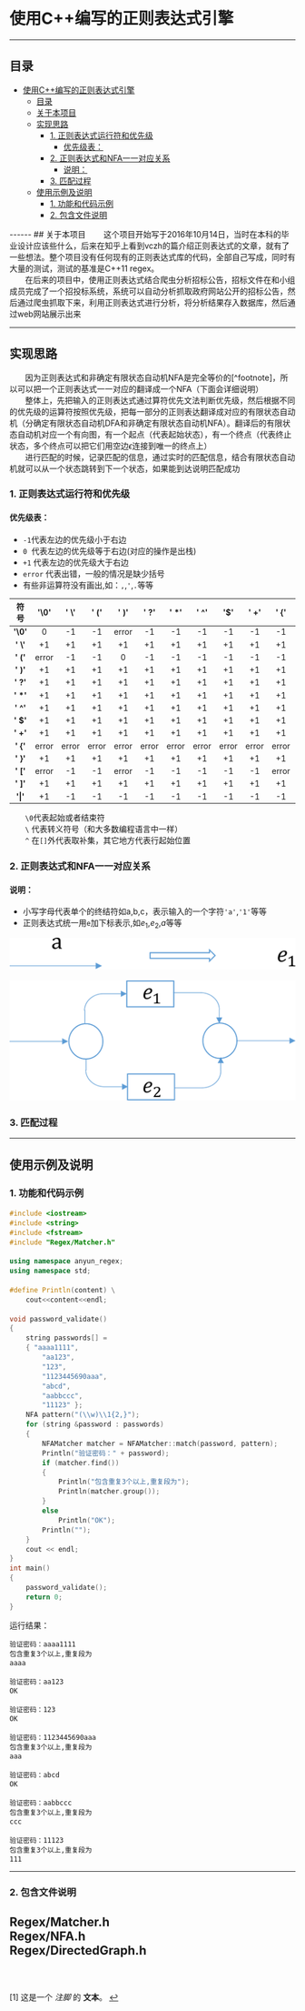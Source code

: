 <h1 data-anchor-id="nnm8" id="使用c编写的正则表达式引擎">使用C++编写的正则表达式引擎</h1><hr>
<h2 data-anchor-id="5kn5" id="目录">目录</h2>
<div class="toc">
<ul>
<li><a href="#使用c编写的正则表达式引擎">使用C++编写的正则表达式引擎</a><ul>
<li><a href="#目录">目录</a></li>
<li><a href="#关于本项目">关于本项目</a></li>
<li><a href="#实现思路">实现思路</a><ul>
<li><a href="#1-正则表达式运行符和优先级">1. 正则表达式运行符和优先级</a><ul>
<li><a href="#优先级表">优先级表：</a></li>
</ul>
</li>
<li><a href="#2-正则表达式和nfa一一对应关系">2. 正则表达式和NFA一一对应关系</a><ul>
<li><a href="#说明">说明：</a></li>
</ul>
</li>
<li><a href="#3-匹配过程">3. 匹配过程</a></li>
</ul>
</li>
<li><a href="#使用示例及说明">使用示例及说明</a><ul>
<li><a href="#1-功能和代码示例">1. 功能和代码示例</a></li>
<li><a href="#2-包含文件说明">2. 包含文件说明</a></li>
</ul>
</li>
</ul>
</li>
</ul>
</div>
------
## 关于本项目
&nbsp;&nbsp;&nbsp;&nbsp;&nbsp;&nbsp;&nbsp;这个项目开始写于2016年10月14日，当时在本科的毕业设计应该些什么，后来在知乎上看到vczh的篇介绍正则表达式的文章，就有了一些想法。整个项目没有任何现有的正则表达式库的代码，全部自己写成，同时有大量的测试，测试的基准是C++11 regex。<br>
&nbsp;&nbsp;&nbsp;&nbsp;&nbsp;&nbsp;&nbsp;在后来的项目中，使用正则表达式结合爬虫分析招标公告，招标文件在和小组成员完成了一个招投标系统，系统可以自动分析抓取政府网站公开的招标公告，然后通过爬虫抓取下来，利用正则表达式进行分析，将分析结果存入数据库，然后通过web网站展示出来<br>



------

## 实现思路
&nbsp;&nbsp;&nbsp;&nbsp;&nbsp;&nbsp;&nbsp;因为正则表达式和非确定有限状态自动机NFA是完全等价的[^footnote]，所以可以把一个正则表达式一一对应的翻译成一个NFA（下面会详细说明）<br>
&nbsp;&nbsp;&nbsp;&nbsp;&nbsp;&nbsp;&nbsp;整体上，先把输入的正则表达式通过算符优先文法判断优先级，然后根据不同的优先级的运算符按照优先级，把每一部分的正则表达翻译成对应的有限状态自动机（分确定有限状态自动机DFA和非确定有限状态自动机NFA）。翻译后的有限状态自动机对应一个有向图，有一个起点（代表起始状态），有一个终点（代表终止状态，多个终点可以把它们用空边$\epsilon$连接到唯一的终点上）<br>
&nbsp;&nbsp;&nbsp;&nbsp;&nbsp;&nbsp;&nbsp;进行匹配的时候，记录匹配的信息，通过实时的匹配信息，结合有限状态自动机就可以从一个状态跳转到下一个状态，如果能到达说明匹配成功<br>

### 1. 正则表达式运行符和优先级
#### 优先级表： ####
 -  `-1`代表左边的优先级小于右边
 -  `0` &nbsp;代表左边的优先级等于右边(对应的操作是出栈)
 -   `+1` 代表左边的优先级大于右边
 -   `error` 代表出错，一般的情况是缺少括号
 -   有些非运算符没有画出,如：`,`,`'`,`.`等等

<table data-anchor-id="abxb" class="table table-striped-white table-bordered">
<thead>
<tr>
 <th style="text-align:center;">符号</th>
 <th style="text-align:center;">'\0'</th>
 <th style="text-align:center;">' \'</th>
 <th style="text-align:center;">' ('</th>
 <th style="text-align:center;">' )'</th>
 <th style="text-align:center;">' ?'</th>
 <th style="text-align:center;">' *'</th>
 <th style="text-align:center;">' ^'</th>
 <th style="text-align:center;">'<span>$</span>'</th>
 <th style="text-align:center;">' +'</th>
 <th style="text-align:center;">' {'</th>
 <th style="text-align:center;">' }'</th>
 <th style="text-align:center;">' ['</th>
 <th style="text-align:center;">' ]'</th>
 <th style="text-align:center;">'|'</th>
</tr>
</thead>
<tbody><tr>
 <td style="text-align:center;"><strong>'\0'</strong></td>
 <td style="text-align:center;">0</td>
 <td style="text-align:center;">-1</td>
 <td style="text-align:center;">-1</td>
 <td style="text-align:center;">error</td>
 <td style="text-align:center;">-1</td>
 <td style="text-align:center;">-1</td>
 <td style="text-align:center;">-1</td>
 <td style="text-align:center;">-1</td>
 <td style="text-align:center;">-1</td>
 <td style="text-align:center;">-1</td>
 <td style="text-align:center;">error</td>
 <td style="text-align:center;">-1</td>
 <td style="text-align:center;">error</td>
 <td style="text-align:center;">-1</td>
</tr>
<tr>
 <td style="text-align:center;"><strong>' \'</strong></td>
 <td style="text-align:center;">+1</td>
 <td style="text-align:center;">+1</td>
 <td style="text-align:center;">+1</td>
 <td style="text-align:center;">+1</td>
 <td style="text-align:center;">+1</td>
 <td style="text-align:center;">+1</td>
 <td style="text-align:center;">+1</td>
 <td style="text-align:center;">+1</td>
 <td style="text-align:center;">+1</td>
 <td style="text-align:center;">+1</td>
 <td style="text-align:center;">+1</td>
 <td style="text-align:center;">+1</td>
 <td style="text-align:center;">+1</td>
 <td style="text-align:center;">+1</td>
</tr>
<tr>
 <td style="text-align:center;"><strong>' ('</strong></td>
 <td style="text-align:center;">error</td>
 <td style="text-align:center;">-1</td>
 <td style="text-align:center;">-1</td>
 <td style="text-align:center;">0</td>
 <td style="text-align:center;">-1</td>
 <td style="text-align:center;">-1</td>
 <td style="text-align:center;">-1</td>
 <td style="text-align:center;">-1</td>
 <td style="text-align:center;">-1</td>
 <td style="text-align:center;">-1</td>
 <td style="text-align:center;">error</td>
 <td style="text-align:center;">-1</td>
 <td style="text-align:center;">error</td>
 <td style="text-align:center;">-1</td>
</tr>
<tr>
 <td style="text-align:center;"><strong>' )'</strong></td>
 <td style="text-align:center;">+1</td>
 <td style="text-align:center;">+1</td>
 <td style="text-align:center;">+1</td>
 <td style="text-align:center;">+1</td>
 <td style="text-align:center;">+1</td>
 <td style="text-align:center;">+1</td>
 <td style="text-align:center;">+1</td>
 <td style="text-align:center;">+1</td>
 <td style="text-align:center;">+1</td>
 <td style="text-align:center;">+1</td>
 <td style="text-align:center;">error</td>
 <td style="text-align:center;">+1</td>
 <td style="text-align:center;">error</td>
 <td style="text-align:center;">+1</td>
</tr>
<tr>
 <td style="text-align:center;"><strong>' ?'</strong></td>
 <td style="text-align:center;">+1</td>
 <td style="text-align:center;">+1</td>
 <td style="text-align:center;">+1</td>
 <td style="text-align:center;">+1</td>
 <td style="text-align:center;">+1</td>
 <td style="text-align:center;">+1</td>
 <td style="text-align:center;">+1</td>
 <td style="text-align:center;">+1</td>
 <td style="text-align:center;">+1</td>
 <td style="text-align:center;">+1</td>
 <td style="text-align:center;">error</td>
 <td style="text-align:center;">+1</td>
 <td style="text-align:center;">+1</td>
 <td style="text-align:center;">+1</td>
</tr>
<tr>
 <td style="text-align:center;"><strong>' *'</strong></td>
 <td style="text-align:center;">+1</td>
 <td style="text-align:center;">+1</td>
 <td style="text-align:center;">+1</td>
 <td style="text-align:center;">+1</td>
 <td style="text-align:center;">+1</td>
 <td style="text-align:center;">+1</td>
 <td style="text-align:center;">+1</td>
 <td style="text-align:center;">+1</td>
 <td style="text-align:center;">+1</td>
 <td style="text-align:center;">+1</td>
 <td style="text-align:center;">error</td>
 <td style="text-align:center;">+1</td>
 <td style="text-align:center;">+1</td>
 <td style="text-align:center;">+1</td>
</tr>
<tr>
 <td style="text-align:center;"><strong>' ^'</strong></td>
 <td style="text-align:center;">+1</td>
 <td style="text-align:center;">+1</td>
 <td style="text-align:center;">+1</td>
 <td style="text-align:center;">+1</td>
 <td style="text-align:center;">+1</td>
 <td style="text-align:center;">+1</td>
 <td style="text-align:center;">+1</td>
 <td style="text-align:center;">+1</td>
 <td style="text-align:center;">+1</td>
 <td style="text-align:center;">+1</td>
 <td style="text-align:center;">error</td>
 <td style="text-align:center;">+1</td>
 <td style="text-align:center;">error</td>
 <td style="text-align:center;">+1</td>
</tr>
<tr>
 <td style="text-align:center;"><strong>' $'</strong></td>
 <td style="text-align:center;">+1</td>
 <td style="text-align:center;">+1</td>
 <td style="text-align:center;">+1</td>
 <td style="text-align:center;">+1</td>
 <td style="text-align:center;">+1</td>
 <td style="text-align:center;">+1</td>
 <td style="text-align:center;">+1</td>
 <td style="text-align:center;">+1</td>
 <td style="text-align:center;">+1</td>
 <td style="text-align:center;">+1</td>
 <td style="text-align:center;">error</td>
 <td style="text-align:center;">+1</td>
 <td style="text-align:center;">error</td>
 <td style="text-align:center;">+1</td>
</tr>
<tr>
 <td style="text-align:center;"><strong>' +'</strong></td>
 <td style="text-align:center;">+1</td>
 <td style="text-align:center;">+1</td>
 <td style="text-align:center;">+1</td>
 <td style="text-align:center;">+1</td>
 <td style="text-align:center;">+1</td>
 <td style="text-align:center;">+1</td>
 <td style="text-align:center;">+1</td>
 <td style="text-align:center;">+1</td>
 <td style="text-align:center;">+1</td>
 <td style="text-align:center;">+1</td>
 <td style="text-align:center;">error</td>
 <td style="text-align:center;">+1</td>
 <td style="text-align:center;">+1</td>
 <td style="text-align:center;">+1</td>
</tr>
<tr>
 <td style="text-align:center;"><strong>' {'</strong></td>
 <td style="text-align:center;">error</td>
 <td style="text-align:center;">error</td>
 <td style="text-align:center;">error</td>
 <td style="text-align:center;">error</td>
 <td style="text-align:center;">error</td>
 <td style="text-align:center;">error</td>
 <td style="text-align:center;">error</td>
 <td style="text-align:center;">error</td>
 <td style="text-align:center;">error</td>
 <td style="text-align:center;">error</td>
 <td style="text-align:center;">0</td>
 <td style="text-align:center;">error</td>
 <td style="text-align:center;">error</td>
 <td style="text-align:center;">error</td>
</tr>
<tr>
 <td style="text-align:center;"><strong>' }'</strong></td>
 <td style="text-align:center;">+1</td>
 <td style="text-align:center;">+1</td>
 <td style="text-align:center;">+1</td>
 <td style="text-align:center;">+1</td>
 <td style="text-align:center;">+1</td>
 <td style="text-align:center;">+1</td>
 <td style="text-align:center;">+1</td>
 <td style="text-align:center;">+1</td>
 <td style="text-align:center;">+1</td>
 <td style="text-align:center;">+1</td>
 <td style="text-align:center;">error</td>
 <td style="text-align:center;">+1</td>
 <td style="text-align:center;">error</td>
 <td style="text-align:center;">+1</td>
</tr>
<tr>
 <td style="text-align:center;"><strong>' ['</strong></td>
 <td style="text-align:center;">error</td>
 <td style="text-align:center;">-1</td>
 <td style="text-align:center;">-1</td>
 <td style="text-align:center;">error</td>
 <td style="text-align:center;">-1</td>
 <td style="text-align:center;">-1</td>
 <td style="text-align:center;">-1</td>
 <td style="text-align:center;">-1</td>
 <td style="text-align:center;">-1</td>
 <td style="text-align:center;">error</td>
 <td style="text-align:center;">error</td>
 <td style="text-align:center;">-1</td>
 <td style="text-align:center;">error</td>
 <td style="text-align:center;">-1</td>
</tr>
<tr>
 <td style="text-align:center;"><strong>' ]'</strong></td>
 <td style="text-align:center;">+1</td>
 <td style="text-align:center;">+1</td>
 <td style="text-align:center;">+1</td>
 <td style="text-align:center;">+1</td>
 <td style="text-align:center;">+1</td>
 <td style="text-align:center;">+1</td>
 <td style="text-align:center;">+1</td>
 <td style="text-align:center;">+1</td>
 <td style="text-align:center;">+1</td>
 <td style="text-align:center;">+1</td>
 <td style="text-align:center;">error</td>
 <td style="text-align:center;">+1</td>
 <td style="text-align:center;">0</td>
 <td style="text-align:center;">+1</td>
</tr>
<tr>
 <td style="text-align:center;"><strong>'|'</strong></td>
 <td style="text-align:center;">+1</td>
 <td style="text-align:center;">-1</td>
 <td style="text-align:center;">-1</td>
 <td style="text-align:center;">-1</td>
 <td style="text-align:center;">-1</td>
 <td style="text-align:center;">-1</td>
 <td style="text-align:center;">-1</td>
 <td style="text-align:center;">-1</td>
 <td style="text-align:center;">-1</td>
 <td style="text-align:center;">-1</td>
 <td style="text-align:center;">error</td>
 <td style="text-align:center;">-1</td>
 <td style="text-align:center;">-1</td>
 <td style="text-align:center;">+1</td>
</tr>
</tbody>
</table>

&nbsp;&nbsp;&nbsp;&nbsp;&nbsp;&nbsp;&nbsp;`\0`代表起始或者结束符<br>
&nbsp;&nbsp;&nbsp;&nbsp;&nbsp;&nbsp;&nbsp;`\`&nbsp;代表转义符号（和大多数编程语言中一样）<br>
&nbsp;&nbsp;&nbsp;&nbsp;&nbsp;&nbsp;&nbsp;`^`&nbsp;在`[]`外代表取补集，其它地方代表行起始位置<br>

### 2. 正则表达式和NFA一一对应关系
#### 说明： ####
 -  小写字母代表单个的终结符如a,b,c，表示输入的一个字符`'a'`,`'1'`等等
 -  正则表达式统一用`e`加下标表示,如$e_1$,$e_2$,$a$等等

![单个a](https://github.com/an-yun/AnyunRegex/raw/master/img/a.png)
<br>
<br>
![单个a](https://github.com/an-yun/AnyunRegex/raw/master/img/e1_or_e2.png)

### 3. 匹配过程



---

## 使用示例及说明

### 1. 功能和代码示例

```C++
#include <iostream>
#include <string>
#include <fstream>
#include "Regex/Matcher.h"

using namespace anyun_regex;
using namespace std;

#define Println(content) \
    cout<<content<<endl;

void password_validate()
{
    string passwords[] =
    { "aaaa1111",
        "aa123",
        "123",
        "1123445690aaa",
        "abcd",
        "aabbccc",
        "11123" };
    NFA pattern("(\\w)\\1{2,}");
    for (string &password : passwords)
    {
        NFAMatcher matcher = NFAMatcher::match(password, pattern);
        Println("验证密码：" + password);
        if (matcher.find())
        {
            Println("包含重复3个以上,重复段为");
            Println(matcher.group());
        }
        else
            Println("OK");
        Println("");
    }
    cout << endl;
}
int main()
{
    password_validate();
    return 0;
}

```
运行结果：
```
验证密码：aaaa1111
包含重复3个以上,重复段为
aaaa

验证密码：aa123
OK

验证密码：123
OK

验证密码：1123445690aaa
包含重复3个以上,重复段为
aaa

验证密码：abcd
OK

验证密码：aabbccc
包含重复3个以上,重复段为
ccc

验证密码：11123
包含重复3个以上,重复段为
111
```

------
### 2. 包含文件说明
Regex/Matcher.h<br>
Regex/NFA.h<br>
Regex/DirectedGraph.h<br>
<br>
------
<br>
<span id="fn:footnote">[1] </span>这是一个 <em>注脚</em> 的 <strong>文本</strong>。 <a href="#fnref:footnote" title="回到文稿" class="reversefootnote">↩</a><br>


